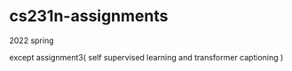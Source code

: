 # cs231n-assignments
2022 spring

except assignment3( self supervised learning and transformer captioning )
